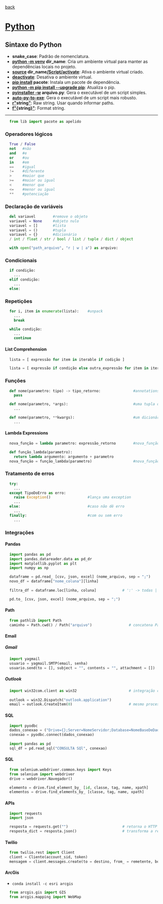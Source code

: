 [back](../readme.md)
# [Python](https://www.python.org/doc/)
## Sintaxe do Python
* **snake_case**: Padrão de nomenclatura.
* **<ins>python -m venv</ins> dir_name**: Cria um ambiente virtual para manter as dependências locais no projeto.
* **<ins>source</ins> dir_name<ins>/Script/activate</ins>**: Ativa o ambiente virtual criado.
* **<ins>deactivate</ins>**: Desativa o ambiente virtual. 
* **<ins>pip install</ins> pacote**: Instala um pacote de dependência.
* **<ins>python -m pip install --upgrade pip</ins>**: Atualiza o pip.
* **<ins>pyinstaller -w</ins> arquivo.py**: Gera o executável de um script simples.
* **<ins>auto-py-to-exe</ins>**: Gera o executável de um script mais robusto.
* **<ins>r"</ins>string<ins>"</ins>**: Raw string. Usar quando informar paths.
* **<ins>f"{</ins>string<ins>}"</ins>**: Format string.
---
```python
  from lib import pacote as apelido
```
### Operadores lógicos
```python
  True / False
  not   #não
  and   #e
  or    #ou
  in    #em
  ==    #igual
  !=    #diferente
  >     #maior que
  >=    #maior ou igual
  <     #menor que
  <=    #menor ou igual
  **    #potenciação
```
### Declaração de variáveis
```python
  del variavel        #remove o objeto
  variavel = None     #objeto nulo
  variavel = []       #lista
  variavel = ()       #tupla
  variavel = {}       #dicionário
  / int / float / str / bool / list / tuple / dict / object 

  with open("path_arquivo", "r | w | a") as arquivo:
```
### Condicionais
```python
  if condição:
    ...
  elif condição:
    ...
  else:
```
### Repetições
```python
  for i, item in enumerate(lista):    #unpack
    ...
    break
```
```python
  while condição:
    ...
    continue
```
#### List Comprehension
```python
  lista = [ expressão for item in iterable if codição ]                               #cria uma nova lista filtrada
```
```python
  lista = [ expressão if condição else outra_expressão for item in iterable ]         # //  //   //   //   de mesmo tamanho
```
### Funções
```python
  def nome(parametro: tipo) -> tipo_retorno:               #annotations
    pass
```
```python
  def nome(parametro, *args):                              #uma tupla de positional arguments
    ...
```
```python
  def nome(parametro, **kwargs):                           #um dicionário de keywords arguments
    ...
```
#### Lambda Expressions
```python
  nova_função = lambda parametro: expressão_retorno        #nova_função(parametro)
```
```python
  def função_lambda(parametro):
    return lambda argumento: argumento + parametro
  nova_função = função_lambda(parametro)                   #nova_função(argumento)
```
### Tratamento de erros
```python
  try:
    ...
  except TipoDoErro as erro:
    raise Exception()                 #lança uma exception
    ...
  else:                               #caso não dê erro
    ...
  finally:                            #com ou sem erro
    ...
```
### Integrações
#### Pandas
```python
  import pandas as pd
  import pandas_datareader.data as pd_dr
  import matplotlib.pyplot as plt
  import numpy as np

  dataframe = pd.read_ [csv, json, excel] (nome_arquivo, sep = ";")
  novo_df = dataframe["nome_coluna"][linha]
  
  filtra_df = dataframe.loc[linha, coluna]            # ':' -> todas | 'where' -> de acordo com condição

  pd.to_ [csv, json, excel] (nome_arquivo, sep = ";")
```
#### Path
```python
  from pathlib import Path
  caminho = Path.cwd() / Path("arquivo")                 # concatena Paths
```
#### Email
##### Gmail
```python
  import yagmail
  usuario = yagmail.SMTP(email, senha)
  usuario.send(to = [], subject = "", contents = "", attachment = [])
```
##### Outlook
```python
  import win32com.client as win32                        # integração com o pacote office
  
  outlook = win32.Dispatch("outlook.application")
  email = outlook.CreateItem(0)                          # mesmo processo do VBA
```
#### SQL
```python
  import pyodbc
  dados_conexao = ("Drive={};Server=NomeServidor;Database=NomeBaseDeDados")
  conexao = pyodbc.connect(dados_conexao)
  
  import pandas as pd  
  sql_df = pd.read_sql("CONSULTA SQl", conexao)
```
#### SQL
```python
  from selenium.webdriver.common.keys import Keys                         # Keys.RETURN - Enter
  from selenium import webdriver
  drive = webdriver.Navegador()                                           # .Chrome() / .Edge() / .Firefox()

  elemento = drive.find_element_by_ [id, classe, tag, name, xpath]        # retorna 1 elemento
  elementos = drive.find_elements_by_ [classe, tag, name, xpath]          # retorna uma lista
```
#### APIs
```python
  import requests
  import json

  resposta = requests.get("")                         # retorna o HTTP Status Code
  resposta_dict = resposta.json()                     # transforma a resposta json em dicionário python
```
#### Twilio
```python
  from twilio.rest import Client
  client = Cliente(account_sid, token)
  mensagem = client.messages.create(to = destino, from_ = remetente, body = "")         # destino é um número verificado.
```
#### ArcGis
- `conda install -c esri arcgis`
```python
  from arcgis.gis import GIS
  from arcgis.mapping import WebMap
```
